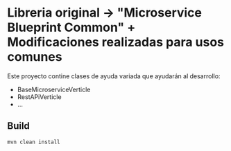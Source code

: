 # Libreria original -> "Microservice Blueprint Common" + Modificaciones realizadas para usos comunes 

Este proyecto contine clases de ayuda variada que ayudarán al desarrollo:

- BaseMicroserviceVerticle
- RestAPiVerticle
- ...


## Build

    mvn clean install